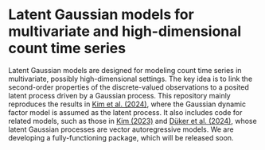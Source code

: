 # Latent Gaussian models for multivariate and high-dimensional count time series
Latent Gaussian models are designed for modeling count time series in multivariate, possibly high-dimensional settings. The key idea is to link the second-order properties of the discrete-valued observations to a posited latent process driven by a Gaussian process. This repository mainly reproduces the results in [Kim et al. (2024)](https://arxiv.org/pdf/2307.10454), where the Gaussian dynamic factor model is assumed as the latent process. It also includes code for related models, such as those in [Kim (2023)](https://www.proquest.com/openview/b7d1eae2131e518bc3af4ca4f2816513/1?pq-origsite=gscholar&cbl=18750&diss=y) and [D&uuml;ker et al. (2024)](https://arxiv.org/pdf/2301.00491), whose latent Gaussian processes are vector autoregressive models. We are developing a fully-functioning package, which will be released soon.
